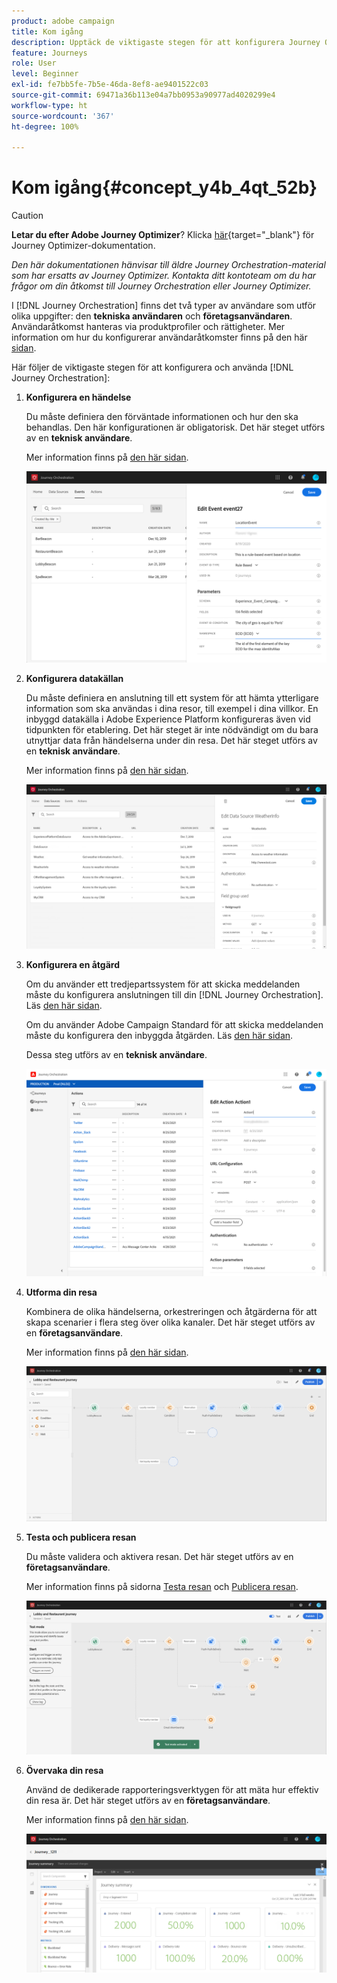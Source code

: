 ```yaml
---
product: adobe campaign
title: Kom igång
description: Upptäck de viktigaste stegen för att konfigurera Journey Orchestration och bygga din första resa.
feature: Journeys
role: User
level: Beginner
exl-id: fe7bb5fe-7b5e-46da-8ef8-ae9401522c03
source-git-commit: 69471a36b113e04a7bb0953a90977ad4020299e4
workflow-type: ht
source-wordcount: '367'
ht-degree: 100%

---
```


# Kom igång{#concept_y4b_4qt_52b}


>[!CAUTION]
>
>**Letar du efter Adobe Journey Optimizer**? Klicka [här](https://experienceleague.adobe.com/sv/docs/journey-optimizer/using/ajo-home){target="_blank"} för Journey Optimizer-dokumentation.
>
>
>_Den här dokumentationen hänvisar till äldre Journey Orchestration-material som har ersatts av Journey Optimizer. Kontakta ditt kontoteam om du har frågor om din åtkomst till Journey Orchestration eller Journey Optimizer._




I [!DNL Journey Orchestration] finns det två typer av användare som utför olika uppgifter: den **tekniska användaren** och **företagsanvändaren**. Användaråtkomst hanteras via produktprofiler och rättigheter. Mer information om hur du konfigurerar användaråtkomster finns på den här [sidan](../about/access-management.md).

Här följer de viktigaste stegen för att konfigurera och använda [!DNL Journey Orchestration]:

1. **Konfigurera en händelse**

   Du måste definiera den förväntade informationen och hur den ska behandlas. Den här konfigurationen är obligatorisk. Det här steget utförs av en **teknisk användare**.

   Mer information finns på [den här sidan](../event/about-events.md).

   ![](../assets/journey7.png)

1. **Konfigurera datakällan**

   Du måste definiera en anslutning till ett system för att hämta ytterligare information som ska användas i dina resor, till exempel i dina villkor. En inbyggd datakälla i Adobe Experience Platform konfigureras även vid tidpunkten för etablering. Det här steget är inte nödvändigt om du bara utnyttjar data från händelserna under din resa. Det här steget utförs av en **teknisk användare**.

   Mer information finns på [den här sidan](../datasource/about-data-sources.md).

   ![](../assets/journey22.png)

1. **Konfigurera en åtgärd**

   Om du använder ett tredjepartssystem för att skicka meddelanden måste du konfigurera anslutningen till din [!DNL Journey Orchestration]. Läs [den här sidan](../action/about-custom-action-configuration.md).

   Om du använder Adobe Campaign Standard för att skicka meddelanden måste du konfigurera den inbyggda åtgärden. Läs [den här sidan](../action/working-with-adobe-campaign.md).

   Dessa steg utförs av en **teknisk användare**.

   ![](../assets/custom2.png)

1. **Utforma din resa**

   Kombinera de olika händelserna, orkestreringen och åtgärderna för att skapa scenarier i flera steg över olika kanaler. Det här steget utförs av en **företagsanvändare**.

   Mer information finns på [den här sidan](../building-journeys/journey.md).

   ![](../assets/journeyuc2_24.png)

1. **Testa och publicera resan**

   Du måste validera och aktivera resan. Det här steget utförs av en **företagsanvändare**.

   Mer information finns på sidorna [Testa resan](../building-journeys/testing-the-journey.md) och [Publicera resan](../building-journeys/publishing-the-journey.md).

   ![](../assets/journeyuc2_32bis.png)

1. **Övervaka din resa**

   Använd de dedikerade rapporteringsverktygen för att mäta hur effektiv din resa är. Det här steget utförs av en **företagsanvändare**.

   Mer information finns på [den här sidan](../reporting/about-journey-reports.md).

   ![](../assets/dynamic_report_journey_12.png)

